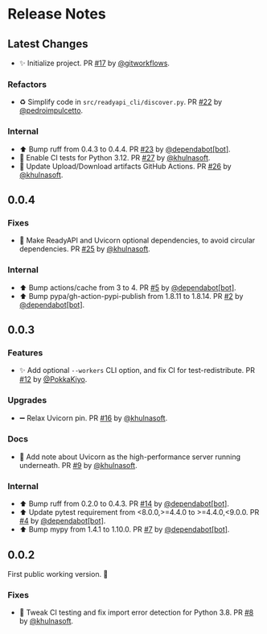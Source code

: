 # Release Notes

## Latest Changes

* ✨ Initialize project. PR [#17](https://github.com/khulnasoft/readyapi-cli/pull/17) by [@gitworkflows](https://github.com/gitworkflows).

### Refactors

* ♻️ Simplify code in `src/readyapi_cli/discover.py`. PR [#22](https://github.com/khulnasoft/readyapi-cli/pull/22) by [@pedroimpulcetto](https://github.com/pedroimpulcetto).

### Internal

* ⬆ Bump ruff from 0.4.3 to 0.4.4. PR [#23](https://github.com/khulnasoft/readyapi-cli/pull/23) by [@dependabot[bot]](https://github.com/apps/dependabot).
* 👷 Enable CI tests for Python 3.12. PR [#27](https://github.com/khulnasoft/readyapi-cli/pull/27) by [@khulnasoft](https://github.com/khulnasoft).
* 👷 Update Upload/Download artifacts GitHub Actions. PR [#26](https://github.com/khulnasoft/readyapi-cli/pull/26) by [@khulnasoft](https://github.com/khulnasoft).

## 0.0.4

### Fixes

* 🔧 Make ReadyAPI and Uvicorn optional dependencies, to avoid circular dependencies. PR [#25](https://github.com/khulnasoft/readyapi-cli/pull/25) by [@khulnasoft](https://github.com/khulnasoft).

### Internal

* ⬆ Bump actions/cache from 3 to 4. PR [#5](https://github.com/khulnasoft/readyapi-cli/pull/5) by [@dependabot[bot]](https://github.com/apps/dependabot).
* ⬆ Bump pypa/gh-action-pypi-publish from 1.8.11 to 1.8.14. PR [#2](https://github.com/khulnasoft/readyapi-cli/pull/2) by [@dependabot[bot]](https://github.com/apps/dependabot).

## 0.0.3

### Features

* ✨ Add optional `--workers` CLI option, and fix CI for test-redistribute. PR [#12](https://github.com/khulnasoft/readyapi-cli/pull/12) by [@PokkaKiyo](https://github.com/PokkaKiyo).

### Upgrades

* ➖ Relax Uvicorn pin. PR [#16](https://github.com/khulnasoft/readyapi-cli/pull/16) by [@khulnasoft](https://github.com/khulnasoft).

### Docs

* 📝 Add note about Uvicorn as the high-performance server running underneath. PR [#9](https://github.com/khulnasoft/readyapi-cli/pull/9) by [@khulnasoft](https://github.com/khulnasoft).

### Internal

* ⬆ Bump ruff from 0.2.0 to 0.4.3. PR [#14](https://github.com/khulnasoft/readyapi-cli/pull/14) by [@dependabot[bot]](https://github.com/apps/dependabot).
* ⬆ Update pytest requirement from <8.0.0,>=4.4.0 to >=4.4.0,<9.0.0. PR [#4](https://github.com/khulnasoft/readyapi-cli/pull/4) by [@dependabot[bot]](https://github.com/apps/dependabot).
* ⬆ Bump mypy from 1.4.1 to 1.10.0. PR [#7](https://github.com/khulnasoft/readyapi-cli/pull/7) by [@dependabot[bot]](https://github.com/apps/dependabot).

## 0.0.2

First public working version. 🚀

### Fixes

* 👷 Tweak CI testing and fix import error detection for Python 3.8. PR [#8](https://github.com/khulnasoft/readyapi-cli/pull/8) by [@khulnasoft](https://github.com/khulnasoft).
